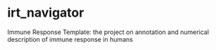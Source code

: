 # irt_navigator
Immune Response Template: the project on annotation and numerical description of immune response in humans
